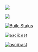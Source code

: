 <a href="https://codeclimate.com/github/codeclimate/codeclimate/maintainability"><img src="https://api.codeclimate.com/v1/badges/a99a88d28ad37a79dbf6/maintainability" /></a>

<a href="https://codeclimate.com/github/codeclimate/codeclimate/test_coverage"><img src="https://api.codeclimate.com/v1/badges/a99a88d28ad37a79dbf6/test_coverage" /></a>

[![Build Status](https://travis-ci.com/aldangold/python-project-lvl1.svg?branch=master)](https://travis-ci.com/aldangold/python-project-lvl1)

[![asciicast](https://asciinema.org/a/zG2CrlHbapo9Ont7V1JYLPhdF.svg)](https://asciinema.org/a/zG2CrlHbapo9Ont7V1JYLPhdF)

[![asciicast](https://asciinema.org/a/CuvHVMNTEg0MDnI0v87QIpwZ3.svg)](https://asciinema.org/a/CuvHVMNTEg0MDnI0v87QIpwZ3)